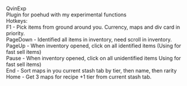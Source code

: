 QvinExp  
Plugin for poehud with my experimental functions  
Hotkeys:  
F1 - Pick items from ground around you. Currency, maps and div card in priority.  
PageDown - Identified all items in inventory, need scroll in inventory.  
PageUp -  When inventory opened, click on all identified items (Using for fast sell items)  
Pause - When inventory opened, click on all unidentified items Using for fast sell items)  
End - Sort maps in you current stash tab by tier, then name, then rarity  
Home - Get 3 maps for recipe +1 tier from current stash tab.  
